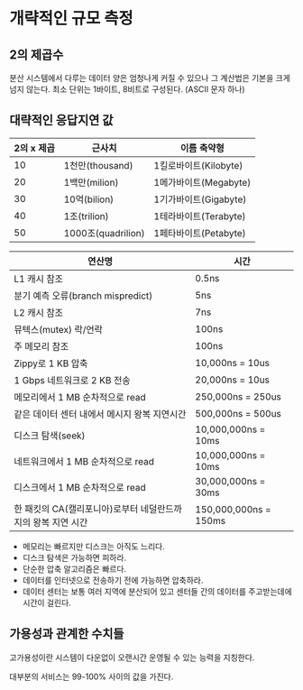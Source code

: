 개략적인 규모 측정
=

2의 제곱수
-
분산 시스템에서 다루는 데이터 양은 엄청나게 커질 수 있으나 그 계산법은 기본을 크게 넘지 않는다.
최소 단위는 1바이트, 8비트로 구성된다. (ASCII 문자 하나)

대략적인 응답지연 값
-


|2의 x 제곱|	          근사치 |	이름 축약형             |
|--------|-------------------|-----------------------|
|10| 1천만(thousand)     |	1킬로바이트(Kilobyte)  |	1KB|
|20| 1백만(milion)       |	1메가바이트(Megabyte)  |	1MB|
|30| 10억(bilion)        |	1기가바이트(Gigabyte)  |	1GB|
|40| 1조(trilion)        |	1테라바이트(Terabyte)  |	1TB|
|50| 1000조(quadrilion)  |	1페타바이트(Petabyte)  |	1PB|

|연산명|시간|
|---|-----|
|L1 캐시 참조|	0.5ns|
|분기 예측 오류(branch mispredict)|	5ns|
|L2 캐시 참조|	7ns|
|뮤텍스(mutex) 락/언락|	100ns|
|주 메모리 참조|	100ns|
|Zippy로 1 KB 압축|	10,000ns = 10us|
|1 Gbps 네트워크로 2 KB 전송|	20,000ns = 10us|
|메모리에서 1 MB 순차적으로 read|	250,000ns = 250us|
|같은 데이터 센터 내에서 메시지 왕복 지연시간|	500,000ns = 500us|
|디스크 탐색(seek)|	10,000,000ns = 10ms|
|네트워크에서 1 MB 순차적으로 read|	10,000,000ns = 10ms|
|디스크에서 1 MB 순차적으로 read|	30,000,000ns = 30ms|
|한 패킷의 CA(캘리포니아)로부터 네덜란드까지의 왕복 지연 시간|	150,000,000ns = 150ms|

- 메모리는 빠르지만 디스크는 아직도 느리다.
- 디스크 탐색은 가능하면 피하라.
- 단순한 압축 알고리즘은 빠르다.
- 데이터를 인터넷으로 전송하기 전에 가능하면 압축하라.
- 데이터 센터는 보통 여러 지역에 분산되어 있고 센터들 간의 데이터를 주고받는데에 시간이 걸린다.

가용성과 관계한 수치들
-
고가용성이란 시스템이 다운없이 오랜시간 운영될 수 있는 능력을 지칭한다.

대부분의 서비스는 99-100% 사이의 값을 가진다.
